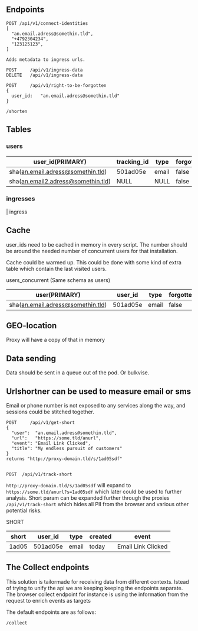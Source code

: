 ## Endpoints

```
POST /api/v1/connect-identities
[
  "an.email.adress@somethin.tld",
  "+4792304234",
  "123125123",
]

Adds metadata to ingress urls.

POST     /api/v1/ingress-data
DELETE   /api/v1/ingress-data

POST     /api/v1/right-to-be-forgotten
{
  user_id:   "an.email.adress@somethin.tld"
}

/shorten
```

## Tables

### users

| user_id(PRIMARY)                   | tracking_id | type  | forgotten | created  |
| ---------------------------------- | ----------- | ----- | --------- | -------- |
| sha(an.email.adress@somethin.tld)  | 501ad05e    | email | false     | sometime |
| sha(an.email2.adress@somethin.tld) | NULL        | NULL  | false     |          |

### ingresses

| ingress

## Cache

user_ids need to be cached in memory in every script. The number should be around the needed
number of concurrent users for that installation.

Cache could be warmed up. This could be done with some kind of extra table which contain the last
visited users.

users_concurrent (Same schema as users)

| user(PRIMARY)                     | user_id  | type  | forgotten | last_seen |
| --------------------------------- | -------- | ----- | --------- | --------- |
| sha(an.email.adress@somethin.tld) | 501ad05e | email | false     | today     |

## GEO-location

Proxy will have a copy of that in memory

## Data sending

Data should be sent in a queue out of the pod. Or bulkvise.

## Urlshortner can be used to measure email or sms

Email or phone number is not exposed to any services along the way, and sessions could be stitched together.

```
POST     /api/v1/get-short
{
  "user":  "an.email.adress@somethin.tld",
  "url":   "https://some.tld/anurl",
  "event": "Email Link Clicked",
  "title": "My endless pursuit of customers"
}
returns "http://proxy-domain.tld/s/1ad05sdf"


POST  /api/v1/track-short

```

`http://proxy-domain.tld/s/1ad05sdf` will expand to `https://some.tld/anurl?s=1ad05sdf` which later could be used to further analysis. Short
param can be expanded further through the proxies `/api/v1/track-short` which hides all PII from the browser and various other potential risks.

SHORT

| short | user_id  | type  | created | event              |
| ----- | -------- | ----- | ------- | ------------------ |
| 1ad05 | 501ad05e | email | today   | Email Link Clicked |

## The Collect endpoints

This solution is tailormade for receiving data from different contexts.
Istead of trying to unify the api we are keeping keeping the endpoints
separate. The browser collect endpoint for instance is using the
information from the request to enrich events as targets 

The default endpoints are as follows:
```
/collect
```




